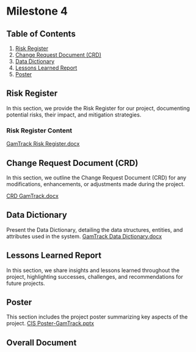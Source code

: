 # Milestone 4

## Table of Contents

1. [Risk Register](#risk-register)
2. [Change Request Document (CRD)](#change-request-document-crd)
3. [Data Dictionary](#data-dictionary)
4. [Lessons Learned Report](#lessons-learned-report)
5. [Poster](#poster)

## Risk Register

In this section, we provide the Risk Register for our project, documenting potential risks, their impact, and mitigation strategies.

### Risk Register Content
[GamTrack Risk Register.docx](https://github.com/cis-famu/GameTrack/files/13454352/GamTrack.Risk.Register.docx)


## Change Request Document (CRD)

In this section, we outline the Change Request Document (CRD) for any modifications, enhancements, or adjustments made during the project.

[CRD GamTrack.docx](https://github.com/cis-famu/GameTrack/files/13454354/CRD.GamTrack.docx)


## Data Dictionary

Present the Data Dictionary, detailing the data structures, entities, and attributes used in the system.
[GamTrack Data Dictionary.docx](https://github.com/cis-famu/GameTrack/files/13454356/GamTrack.Data.Dictionary.docx)


## Lessons Learned Report

In this section, we share insights and lessons learned throughout the project, highlighting successes, challenges, and recommendations for future projects.




## Poster

This section includes the project poster summarizing key aspects of the project.
[CIS Poster-GamTrack.pptx](https://github.com/cis-famu/GameTrack/files/13454357/CIS.Poster-GamTrack.pptx)


## Overall Document



